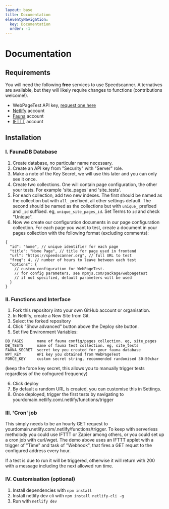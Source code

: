 ```yaml
---
layout: base
title: Documentation
eleventyNavigation:
  key: Documentation
  order: -1
---
```

# Documentation

## Requirements

You will need the following **free** services to use Speedscanner. Alternatives are available, but they will likely require changes to functions (contributions welcome!).

- WebPageTest API key, [request one here](https://www.webpagetest.org/getkey.php)
- [Netlify](https://www.netlify.com/) account
- [Fauna](https://fauna.com/) account
- [IFTTT](https://ifttt.com/) account

## Installation

### I. FaunaDB Database

1. Create database, no particular name necessary.
2. Create an API key from "Security" with "Server" role.
3. Make a note of the Key Secret, we will use this later and you can only see it once.
4. Create two collections. One will contain page configuration, the other your tests. For example 'site_pages' and 'site_tests'.
5. For each collection, add two new indexes. The first should be named as the collection but with `all_` prefixed, all other settings default. The second should be named as the collections but with `unique_` prefixed and `_id` suffixed. eg, `unique_site_pages_id`. Set Terms to `id` and check "Unique".
6. Now we create our configuration documents in our page configuration collection. For each page you want to test, create a document in your pages collection with the following format (excluding comments):
```
{
  "id": "home", // unique identifier for each page
  "title": "Home Page", // title for page used in frontend
  "url": "https://speedscanner.org", // full URL to test
  "freq": 4, // number of hours to leave between each test
  "options": {
    // custom configuration for WebPageTest.
    // for config parameters, see npmjs.com/package/webpagetest
    // if not specified, default parameters will be used
  }
}
```

### II. Functions and Interface

1. Fork this repository into your own GitHub account or organisation.
2. In Netlify, create a New Site from Git.
3. Select the forked repository
4. Click "Show advanced" button above the Deploy site button.
5. Set five Environment Variables:
```
DB_PAGES      name of fauna config/pages collection. eg, site_pages
DB_TESTS      name of fauna test collection. eg, site_tests
FAUNA_SECRET  secret key you created for your fauna database
WPT_KEY       API key you obtained from WebPageTest
FORCE_KEY     custom secret string, recommended randomised 30-50char
```
(keep the force key secret, this allows you to manually trigger tests regardless of the cofngured frequency)

6. Click deploy
7. By default a random URL is created, you can customise this in Settings.
8. Once deployed, trigger the first tests by navigating to yourdomain.netlify.com/.netlify/functions/trigger

### III. 'Cron' job

This simply needs to be an hourly GET request to yourdomain.netlify.com/.netlify/functions/trigger. To keep with serverless metholody you could use IFTTT or Zapier among others, or you could set up a cron job with curl/wget. The demo above uses an IFTTT applet with a trigger of "Time" and task of "Webhook", that fires a GET requst to the configured address every hour.

If a test is due to run it will be triggered, otherwise it will return with 200 with a message including the next allowed run time.

### IV. Customisation (optional)

1. Install dependencies with `npm install`
2. Install netlify dev cli with ```npm install netlify-cli -g```
3. Run with ```netlify dev```
